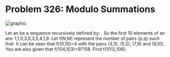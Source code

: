 # Problem 326: Modulo Summations

![graphic](img326.gif)

Let an be a sequence recursively defined by: . So the first 10 elements
of an are: 1,1,0,3,0,3,5,4,1,9. Let f(N,M) represent the number of pairs
(p,q) such that: It can be seen that f(10,10)=4 with the pairs (3,3),
(5,5), (7,9) and (9,10). You are also given that f(104,103)=97158. Find
f(1012,106).